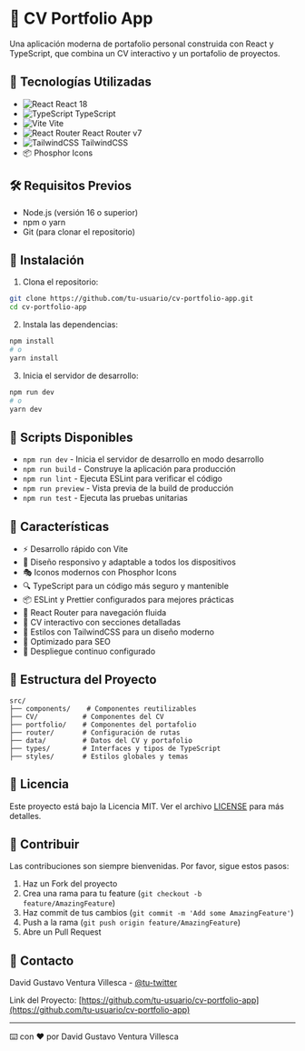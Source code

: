 # 🎯 CV Portfolio App

Una aplicación moderna de portafolio personal construida con React y TypeScript, que combina un CV interactivo y un portafolio de proyectos.

## 🚀 Tecnologías Utilizadas

- ![React](https://img.shields.io/badge/React-20232A?style=for-the-badge&logo=react&logoColor=61DAFB) React 18
- ![TypeScript](https://img.shields.io/badge/TypeScript-007ACC?style=for-the-badge&logo=typescript&logoColor=white) TypeScript
- ![Vite](https://img.shields.io/badge/Vite-646CFF?style=for-the-badge&logo=vite&logoColor=white) Vite
- ![React Router](https://img.shields.io/badge/React_Router-CA4245?style=for-the-badge&logo=react-router&logoColor=white) React Router v7
- ![TailwindCSS](https://img.shields.io/badge/Tailwind_CSS-38B2AC?style=for-the-badge&logo=tailwind-css&logoColor=white) TailwindCSS
- 📦 Phosphor Icons

## 🛠️ Requisitos Previos

- Node.js (versión 16 o superior)
- npm o yarn
- Git (para clonar el repositorio)

## 🚀 Instalación

1. Clona el repositorio:
```bash
git clone https://github.com/tu-usuario/cv-portfolio-app.git
cd cv-portfolio-app
```

2. Instala las dependencias:
```bash
npm install
# o
yarn install
```

3. Inicia el servidor de desarrollo:
```bash
npm run dev
# o
yarn dev
```

## 📝 Scripts Disponibles

- `npm run dev` - Inicia el servidor de desarrollo en modo desarrollo
- `npm run build` - Construye la aplicación para producción
- `npm run lint` - Ejecuta ESLint para verificar el código
- `npm run preview` - Vista previa de la build de producción
- `npm run test` - Ejecuta las pruebas unitarias

## 🎨 Características

- ⚡️ Desarrollo rápido con Vite
- 📱 Diseño responsivo y adaptable a todos los dispositivos
- 🎭 Iconos modernos con Phosphor Icons
- 🔍 TypeScript para un código más seguro y mantenible
- 📦 ESLint y Prettier configurados para mejores prácticas
- 🔄 React Router para navegación fluida
- 📄 CV interactivo con secciones detalladas
- 🎨 Estilos con TailwindCSS para un diseño moderno
- 📱 Optimizado para SEO
- 🚀 Despliegue continuo configurado

## 📁 Estructura del Proyecto

```
src/
├── components/    # Componentes reutilizables
├── CV/           # Componentes del CV
├── portfolio/    # Componentes del portafolio
├── router/       # Configuración de rutas
├── data/         # Datos del CV y portafolio
├── types/        # Interfaces y tipos de TypeScript
├── styles/       # Estilos globales y temas
```

## 📄 Licencia

Este proyecto está bajo la Licencia MIT. Ver el archivo [LICENSE](LICENSE) para más detalles.

## 👥 Contribuir

Las contribuciones son siempre bienvenidas. Por favor, sigue estos pasos:

1. Haz un Fork del proyecto
2. Crea una rama para tu feature (`git checkout -b feature/AmazingFeature`)
3. Haz commit de tus cambios (`git commit -m 'Add some AmazingFeature'`)
4. Push a la rama (`git push origin feature/AmazingFeature`)
5. Abre un Pull Request

## 📧 Contacto

David Gustavo Ventura Villesca - [@tu-twitter](https://twitter.com/tu-twitter)

Link del Proyecto: [https://github.com/tu-usuario/cv-portfolio-app](https://github.com/tu-usuario/cv-portfolio-app)

---
⌨️ con ❤️ por David Gustavo Ventura Villesca

